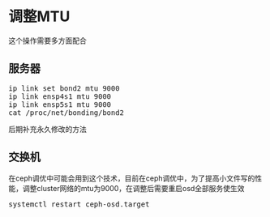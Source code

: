 # 调整MTU
这个操作需要多方面配合


## 服务器
<pre>
ip link set bond2 mtu 9000
ip link ensp4s1 mtu 9000
ip link ensp5s1 mtu 9000
cat /proc/net/bonding/bond2
</pre>
后期补充永久修改的方法
## 交换机

在ceph调优中可能会用到这个技术，目前在ceph调优中，为了提高小文件写的性能，调整cluster网络的mtu为9000，在调整后需要重启osd全部服务使生效

<pre>
systemctl restart ceph-osd.target
</pre>